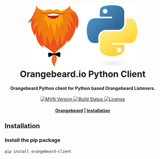 <h1 align="center">
  <a href="https://github.com/orangebeard-io/python-client">
    <img src="https://raw.githubusercontent.com/orangebeard-io/python-client/master/.github/logo.svg" alt="Orangebeard.io Python Client" height="200">
  </a>
  <br>Orangebeard.io Python Client<br>
</h1>

<h4 align="center">Orangebeard Python client for Python based Orangebeard Listeners.</h4>

<p align="center">
  <a href="https://repo.maven.apache.org/maven2/io/orangebeard/python-client/">
    <img src="https://img.shields.io/maven-central/v/io.orangebeard/python-client?style=flat-square"
      alt="MVN Version" />
  </a>
  <a href="https://github.com/orangebeard-io/python-client/actions">
    <img src="https://img.shields.io/github/workflow/status/orangebeard-io/python-client/release?style=flat-square"
      alt="Build Status" />
  </a>
  <a href="https://github.com/orangebeard-io/python-client/blob/master/LICENSE.txt">
    <img src="https://img.shields.io/github/license/orangebeard-io/python-client?style=flat-square"
      alt="License" />
  </a>
</p>

<div align="center">
  <h4>
    <a href="https://orangebeard.io">Orangebeard</a> |
    <a href="#installation">Installation</a>
  </h4>
</div>

## Installation

### Install the pip package

`pip install orangebeard-client`
